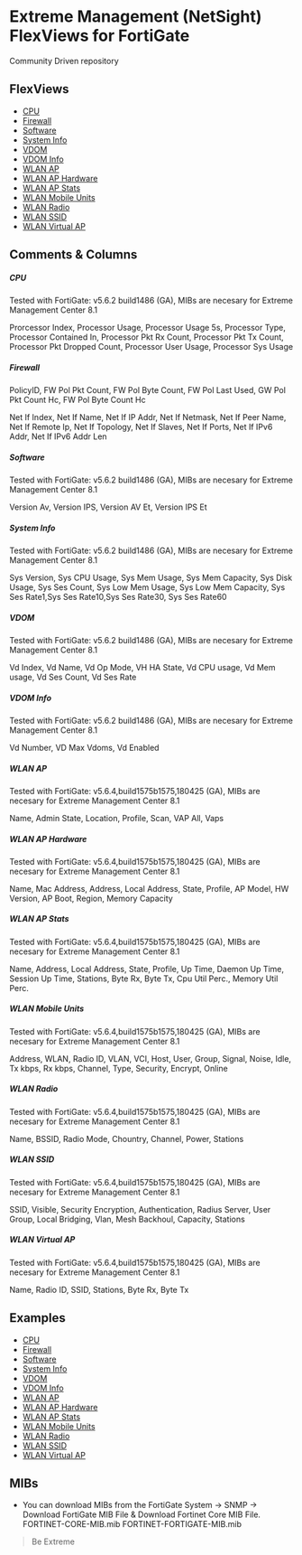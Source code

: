 # Extreme Management (NetSight) FlexViews for FortiGate

Community Driven repository


## FlexViews
* [CPU](tpl/FortiGate_CPU.tpl?raw=true)
* [Firewall](tpl/FortiGate_Firewall.tpl?raw=true)
* [Software](tpl/FortiGate_Software.tpl?raw=true)
* [System Info](tpl/FortiGate_SystemInfo.tpl?raw=true)
* [VDOM](tpl/FortiGate_Vdom.tpl?raw=true)
* [VDOM Info](tpl/FortiGate_VdomInfo.tpl?raw=true)
* [WLAN AP](tpl/FortiGate_Wlan_AP.tpl?raw=true)
* [WLAN AP Hardware](tpl/FortiGate_Wlan_AP_HW.tpl?raw=true)
* [WLAN AP Stats](tpl/FortiGate_Wlan_AP_Stats.tpl?raw=true)
* [WLAN Mobile Units](tpl/FortiGate_Wlan_MU.tpl?raw=true)
* [WLAN Radio](tpl/FortiGate_Wlan_Radio.tpl?raw=true)
* [WLAN SSID](tpl/FortiGate_Wlan_SSID.tpl?raw=true)
* [WLAN Virtual AP](tpl/FortiGate_Wlan_VAP.tpl?raw=true)

## Comments & Columns

##### CPU
Tested with FortiGate: v5.6.2 build1486 (GA), MIBs are necesary for Extreme Management Center 8.1

Prorcessor Index, Processor Usage, Processor Usage 5s, Processor Type, Processor Contained In, Processor Pkt Rx Count, Processor Pkt Tx Count, Processor Pkt Dropped Count, Processor User Usage, Processor Sys Usage

##### Firewall
PolicyID, FW Pol Pkt Count, FW Pol Byte Count, FW Pol Last Used, GW Pol Pkt Count Hc, FW Pol Byte Count Hc

Net If Index, Net If Name, Net If IP Addr, Net If Netmask, Net If Peer Name, Net If Remote Ip, Net If Topology, Net If Slaves, Net If Ports, Net If IPv6 Addr, Net If IPv6 Addr Len

##### Software
Tested with FortiGate: v5.6.2 build1486 (GA), MIBs are necesary for Extreme Management Center 8.1

Version Av, Version IPS, Version AV Et, Version IPS Et

##### System Info
Tested with FortiGate: v5.6.2 build1486 (GA), MIBs are necesary for Extreme Management Center 8.1

Sys Version, Sys CPU Usage, Sys Mem Usage, Sys Mem Capacity, Sys Disk Usage, Sys Ses Count, Sys Low Mem Usage, Sys Low Mem Capacity, Sys Ses Rate1,Sys Ses Rate10,Sys Ses Rate30, Sys Ses Rate60

##### VDOM
Tested with FortiGate: v5.6.2 build1486 (GA), MIBs are necesary for Extreme Management Center 8.1

Vd Index, Vd Name, Vd Op Mode, VH HA State, Vd CPU usage, Vd Mem usage, Vd Ses Count, Vd Ses Rate

##### VDOM Info
Tested with FortiGate: v5.6.2 build1486 (GA), MIBs are necesary for Extreme Management Center 8.1

Vd Number, VD Max Vdoms, Vd Enabled

##### WLAN AP
Tested with FortiGate: v5.6.4,build1575b1575,180425 (GA), MIBs are necesary for Extreme Management Center 8.1

Name, Admin State, Location, Profile, Scan, VAP All, Vaps

##### WLAN AP Hardware
Tested with FortiGate: v5.6.4,build1575b1575,180425 (GA), MIBs are necesary for Extreme Management Center 8.1

Name, Mac Address, Address, Local Address, State, Profile, AP Model, HW Version, AP Boot, Region, Memory Capacity

##### WLAN AP Stats
Tested with FortiGate: v5.6.4,build1575b1575,180425 (GA), MIBs are necesary for Extreme Management Center 8.1

Name, Address, Local Address, State, Profile, Up Time, Daemon Up Time, Session Up Time, Stations, Byte Rx, Byte Tx, Cpu Util Perc., Memory Util Perc.

##### WLAN Mobile Units
Tested with FortiGate: v5.6.4,build1575b1575,180425 (GA), MIBs are necesary for Extreme Management Center 8.1

Address, WLAN, Radio ID,  VLAN, VCI, Host, User, Group, Signal, Noise, Idle, Tx kbps, Rx kbps, Channel, Type, Security, Encrypt, Online

##### WLAN Radio
Tested with FortiGate: v5.6.4,build1575b1575,180425 (GA), MIBs are necesary for Extreme Management Center 8.1

Name, BSSID, Radio Mode, Chountry, Channel, Power, Stations

##### WLAN SSID
Tested with FortiGate: v5.6.4,build1575b1575,180425 (GA), MIBs are necesary for Extreme Management Center 8.1

SSID, Visible, Security Encryption, Authentication, Radius Server, User Group, Local Bridging, Vlan, Mesh Backhoul, Capacity, Stations

##### WLAN Virtual AP
Tested with FortiGate: v5.6.4,build1575b1575,180425 (GA), MIBs are necesary for Extreme Management Center 8.1

Name, Radio ID, SSID, Stations, Byte Rx, Byte Tx

## Examples
* [CPU](sample/FortiGateCPU.png?raw=true)
* [Firewall](sample/FortiGateFirewall.png?raw=true)
* [Software](sample/FortiGateSoftware.png?raw=true)
* [System Info](sample/FortiGateSystemInfo.png?raw=true)
* [VDOM](sample/FortiGateVdom.png?raw=true)
* [VDOM Info](sample/FortiGateVdomInfo.png?raw=true)
* [WLAN AP](sample/FortiGate_Wlan_AP.PNG?raw=true)
* [WLAN AP Hardware](sample/FortiGate_Wlan_AP_HW.PNG?raw=true)
* [WLAN AP Stats](sample/FortiGate_Wlan_AP_Stats.PNG?raw=true)
* [WLAN Mobile Units](sample/FortiGate_Wlan_MU.PNG?raw=true)
* [WLAN Radio](sample/FortiGate_Wlan_Radio.PNG?raw=true)
* [WLAN SSID](sample/FortiGate_Wlan_SSID.PNG?raw=true)
* [WLAN Virtual AP](sample/FortiGate_Wlan_VAP.PNG?raw=true)



## MIBs
* You can download MIBs from the FortiGate System -> SNMP -> Download FortiGate MIB File & Download Fortinet Core MIB File.
FORTINET-CORE-MIB.mib FORTINET-FORTIGATE-MIB.mib

>Be Extreme

